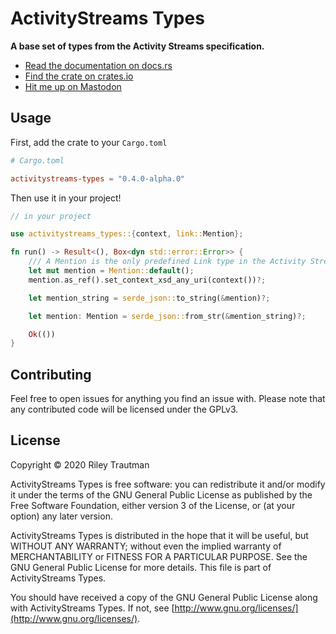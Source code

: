 # ActivityStreams Types
__A base set of types from the Activity Streams specification.__

- [Read the documentation on docs.rs](https://docs.rs/activitystreams-types)
- [Find the crate on crates.io](https://crates.io/crates/activitystreams-types)
- [Hit me up on Mastodon](https://asonix.dog/@asonix)

## Usage
First, add the crate to your `Cargo.toml`
```toml
# Cargo.toml

activitystreams-types = "0.4.0-alpha.0"
```

Then use it in your project!
```rust
// in your project

use activitystreams_types::{context, link::Mention};

fn run() -> Result<(), Box<dyn std::error::Error>> {
    /// A Mention is the only predefined Link type in the Activity Streams spec
    let mut mention = Mention::default();
    mention.as_ref().set_context_xsd_any_uri(context())?;

    let mention_string = serde_json::to_string(&mention)?;

    let mention: Mention = serde_json::from_str(&mention_string)?;

    Ok(())
}
```

## Contributing
Feel free to open issues for anything you find an issue with. Please note that any contributed code will be licensed under the GPLv3.

## License

Copyright © 2020 Riley Trautman

ActivityStreams Types is free software: you can redistribute it and/or modify it under the terms of the GNU General Public License as published by the Free Software Foundation, either version 3 of the License, or (at your option) any later version.

ActivityStreams Types is distributed in the hope that it will be useful, but WITHOUT ANY WARRANTY; without even the implied warranty of MERCHANTABILITY or FITNESS FOR A PARTICULAR PURPOSE. See the GNU General Public License for more details. This file is part of ActivityStreams Types.

You should have received a copy of the GNU General Public License along with ActivityStreams Types. If not, see [http://www.gnu.org/licenses/](http://www.gnu.org/licenses/).
